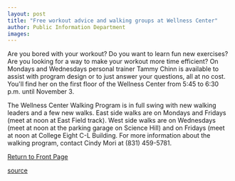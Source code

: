 ```yaml
---
layout: post
title: "Free workout advice and walking groups at Wellness Center"
author: Public Information Department
images:
---
```


Are you bored with your workout? Do you want to learn fun new exercises? Are you looking for a way to make your workout more time efficient? On Mondays and Wednesdays personal trainer Tammy Chinn is available to assist with program design or to just answer your questions, all at no cost. You'll find her on the first floor of the Wellness Center from 5:45 to 6:30 p.m. until November 3.

The Wellness Center Walking Program is in full swing with new walking leaders and a few new walks. East side walks are on Mondays and Fridays (meet at noon at East Field track). West side walks are on Wednesdays (meet at noon at the parking garage on Science Hill) and on Fridays (meet at noon at College Eight C-L Building. For more information about the walking program, contact Cindy Mori at (831) 459-5781.

  

[Return to Front Page][1]

[1]: http://currents.ucsc.edu/

[source](http://www1.ucsc.edu/currents/04-05/10-18/brief-wellness.asp "Permalink to brief-wellness")
